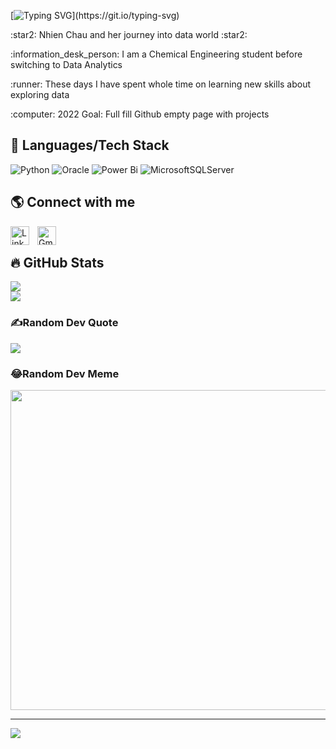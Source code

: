  [![Typing SVG](https://readme-typing-svg.demolab.com?font=Fira+Code&size=25&pause=1000&color=F7298B&width=435&lines=Welcome+to+my+profile+!)](https://git.io/typing-svg)
 <p align="left">
:star2: Nhien Chau and her journey into data world :star2:
 <p align="left"> :information_desk_person: I am a Chemical Engineering student before switching to Data Analytics
 <p align="left"> :runner: These days I have spent whole time on learning new skills about exploring data
 <p align="left"> :computer: 2022 Goal: Full fill Github empty page with projects 
  
   ## :toolbox: Languages/Tech Stack
![Python](https://img.shields.io/badge/python-3670A0?style=for-the-badge&logo=python&logoColor=ffdd54) ![Oracle](https://img.shields.io/badge/Oracle-F80000?style=for-the-badge&logo=oracle&logoColor=white) ![Power Bi](https://img.shields.io/badge/power_bi-F2C811?style=for-the-badge&logo=powerbi&logoColor=black)  ![MicrosoftSQLServer](https://img.shields.io/badge/Microsoft%20SQL%20Sever-CC2927?style=for-the-badge&logo=microsoft%20sql%20server&logoColor=white) 
## 🌎 Connect with me
[<img align="left" alt="Linkedin" width="30px" style="padding-right:10px;" src="https://www.svgrepo.com/show/157006/linkedin.svg"/>](https://linkedin.com/in/https://www.linkedin.com/in/nhienchau/) <img align="left" alt="Gmail" width="30px" style="padding-right:10px;" src="https://www.svgrepo.com/show/349378/gmail.svg"/>
<br/>

## :fire: GitHub Stats 
![](https://github-readme-stats.vercel.app/api?username=nhienchau&theme=radical&hide_border=false&include_all_commits=false&count_private=true)<br/>
![](https://github-readme-streak-stats.herokuapp.com/?user=nhienchau&theme=radical&hide_border=false)<br/>

### ✍️Random Dev Quote
![](https://quotes-github-readme.vercel.app/api?type=horizontal&theme=dark)

### 😂Random Dev Meme
<img src="https://random-memer.herokuapp.com/" width="512px"/>




---
[![](https://visitcount.itsvg.in/api?id=nhienchau&label=Profile%20Views&color=10&icon=4&pretty=true)](https://visitcount.itsvg.in)
